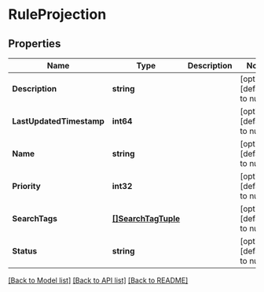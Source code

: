 # RuleProjection

## Properties
Name | Type | Description | Notes
------------ | ------------- | ------------- | -------------
**Description** | **string** |  | [optional] [default to null]
**LastUpdatedTimestamp** | **int64** |  | [optional] [default to null]
**Name** | **string** |  | [optional] [default to null]
**Priority** | **int32** |  | [optional] [default to null]
**SearchTags** | [**[]SearchTagTuple**](SearchTagTuple.md) |  | [optional] [default to null]
**Status** | **string** |  | [optional] [default to null]

[[Back to Model list]](../README.md#documentation-for-models) [[Back to API list]](../README.md#documentation-for-api-endpoints) [[Back to README]](../README.md)

